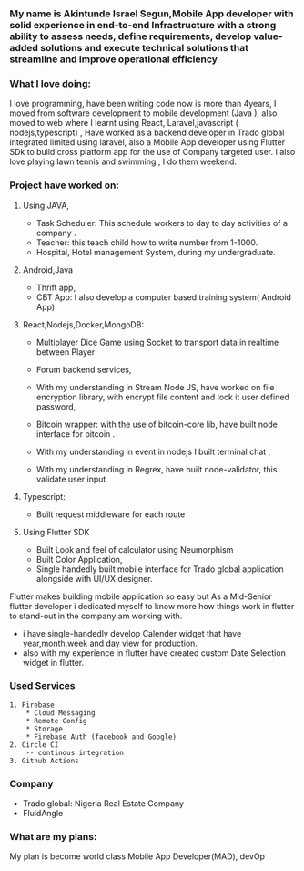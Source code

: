 


### My name is Akintunde Israel Segun,Mobile App developer with solid experience in end-to-end Infrastructure with a strong ability to assess needs, define requirements, develop value-added solutions and execute technical solutions that streamline and improve operational efficiency

### What I love doing:

I love  programming, have been writing  code now is more than 4years, I moved from software development to mobile development (Java ), also moved to web where I learnt using React, Laravel,javascript ( nodejs,typescript) , Have worked as a backend developer in Trado global  integrated limited using laravel, also a Mobile App developer using Flutter SDk to build cross platform app for the use of Company targeted user. I also love playing lawn tennis and swimming , I do them weekend. 

### Project have worked on:

 1. Using JAVA,
	   * Task Scheduler:  This schedule workers to day to day activities of     a company .
	   * Teacher: this teach child how to write number from 1-1000.
	   * Hospital, Hotel management System,  during my undergraduate.

 2. Android,Java
	* Thrift app,
	* CBT App: I also develop a computer based training system( Android App) 


3. React,Nodejs,Docker,MongoDB:
 
	 * Multiplayer Dice Game using Socket to transport data in realtime between Player
	
	* Forum backend services,

	* With my understanding in Stream Node JS, have worked on file encryption library, with encrypt file content and lock it user defined password,
	
	* Bitcoin wrapper: with the use of bitcoin-core lib, have built node interface 	for  bitcoin .

	* With my understanding in event in nodejs I built terminal chat ,

	* With my understanding in Regrex, have built node-validator, this validate 		user input


4. Typescript:
	 * Built request middleware for each route

5. Using Flutter SDK

    *   Built Look and feel of calculator using Neumorphism
     *   Built Color Application,
     *   Single handedly built mobile interface for Trado global  application alongside  with UI/UX designer.
     
  Flutter makes building mobile application so easy but As a Mid-Senior flutter developer i dedicated myself to know more how things work in flutter to stand-out in the company am working with.
  
  * i have single-handedly develop Calender widget that have year,month,week and day view for production.
  * also with my experience in flutter have created custom Date Selection widget in flutter.
  
  
   
  
 
 ### Used Services
 	1. Firebase 
		* Cloud Messaging
		* Remote Config
		* Storage
		* Firebase Auth (facebook and Google)
 	2. Circle CI
		-- continous integration 
	3. Github Actions
	
	


### Company 
 * Trado global: Nigeria Real Estate Company 
 * FluidAngle 

### What are my plans:

My plan is become world class Mobile App Developer(MAD), devOp



